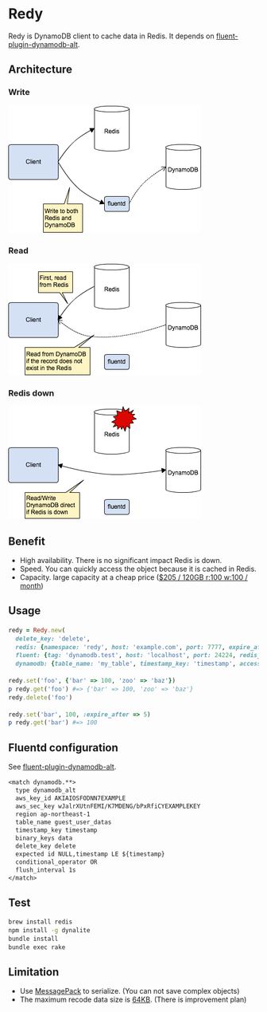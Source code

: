 # Redy

Redy is DynamoDB client to cache data in Redis.
It depends on  [fluent-plugin-dynamodb-alt](https://github.com/winebarrel/fluent-plugin-dynamodb-alt).

## Architecture

### Write
![](https://github.com/winebarrel/redy/raw/master/etc/write.png)

### Read
![](https://github.com/winebarrel/redy/raw/master/etc/read.png)

### Redis down
![](https://github.com/winebarrel/redy/raw/master/etc/redis-down.png)

## Benefit

* High availability. There is no significant impact Redis is down.
* Speed. You can quickly access the object because it is cached in Redis.
* Capacity. large capacity at a cheap price ([$205 / 120GB r:100 w:100 / month](http://calculator.s3.amazonaws.com/index.html))

## Usage

```ruby
redy = Redy.new(
  delete_key: 'delete',
  redis: {namespace: 'redy', host: 'example.com', port: 7777, expire_after: 86400, negative_cache_ttl: 300},
  fluent: {tag: 'dynamodb.test', host: 'localhost', port: 24224, redis_error_tag: 'redis.error'},
  dynamodb: {table_name: 'my_table', timestamp_key: 'timestamp', access_key_id: '...', secret_access_key: '...', region: 'us-east-1', delete_key: 'delete'})

redy.set('foo', {'bar' => 100, 'zoo' => 'baz'})
p redy.get('foo') #=> {'bar' => 100, 'zoo' => 'baz'}
redy.delete('foo')

redy.set('bar', 100, :expire_after => 5)
p redy.get('bar') #=> 100
```

## Fluentd configuration

See [fluent-plugin-dynamodb-alt](https://github.com/winebarrel/fluent-plugin-dynamodb-alt).

```
<match dynamodb.**>
  type dynamodb_alt
  aws_key_id AKIAIOSFODNN7EXAMPLE
  aws_sec_key wJalrXUtnFEMI/K7MDENG/bPxRfiCYEXAMPLEKEY
  region ap-northeast-1
  table_name guest_user_datas
  timestamp_key timestamp
  binary_keys data
  delete_key delete
  expected id NULL,timestamp LE ${timestamp}
  conditional_operator OR
  flush_interval 1s
</match>
```

## Test

```sh
brew install redis
npm install -g dynalite
bundle install
bundle exec rake
```

## Limitation

* Use [MessagePack](http://msgpack.org/) to serialize. (You can not save complex objects)
* The maximum recode data size is [64KB](http://docs.aws.amazon.com/amazondynamodb/latest/developerguide/Limits.html). (There is improvement plan)
